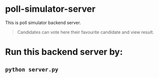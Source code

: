 # poll-simulator-server
This is poll simulator backend server. 

> Candidates can vote here their favourite candidate and view result.

# Run this backend server by:
## `python server.py`
